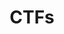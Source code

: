 ---
title: "CTFs"
description: "This category contains all the writeups for Capture the Flag (CTF) events I've participated in."
slug: "ctfs"
---